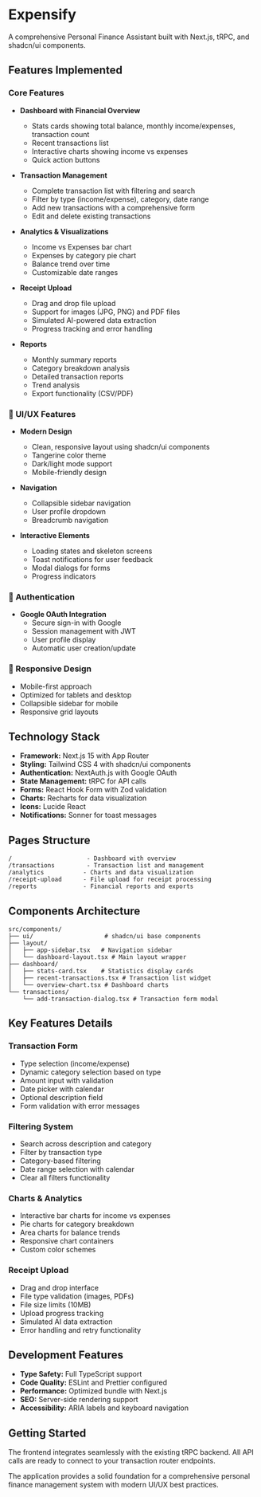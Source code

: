 # Expensify

A comprehensive Personal Finance Assistant built with Next.js, tRPC, and shadcn/ui components.

## Features Implemented

### Core Features

- **Dashboard with Financial Overview**
  - Stats cards showing total balance, monthly income/expenses, transaction count
  - Recent transactions list
  - Interactive charts showing income vs expenses
  - Quick action buttons

- **Transaction Management**
  - Complete transaction list with filtering and search
  - Filter by type (income/expense), category, date range
  - Add new transactions with a comprehensive form
  - Edit and delete existing transactions

- **Analytics & Visualizations**
  - Income vs Expenses bar chart
  - Expenses by category pie chart
  - Balance trend over time
  - Customizable date ranges

- **Receipt Upload**
  - Drag and drop file upload
  - Support for images (JPG, PNG) and PDF files
  - Simulated AI-powered data extraction
  - Progress tracking and error handling

- **Reports**
  - Monthly summary reports
  - Category breakdown analysis
  - Detailed transaction reports
  - Trend analysis
  - Export functionality (CSV/PDF)

### 🎨 UI/UX Features

- **Modern Design**
  - Clean, responsive layout using shadcn/ui components
  - Tangerine color theme
  - Dark/light mode support
  - Mobile-friendly design

- **Navigation**
  - Collapsible sidebar navigation
  - User profile dropdown
  - Breadcrumb navigation

- **Interactive Elements**
  - Loading states and skeleton screens
  - Toast notifications for user feedback
  - Modal dialogs for forms
  - Progress indicators

### 🔐 Authentication

- **Google OAuth Integration**
  - Secure sign-in with Google
  - Session management with JWT
  - User profile display
  - Automatic user creation/update

### 📱 Responsive Design

- Mobile-first approach
- Optimized for tablets and desktop
- Collapsible sidebar for mobile
- Responsive grid layouts

## Technology Stack

- **Framework:** Next.js 15 with App Router
- **Styling:** Tailwind CSS 4 with shadcn/ui components
- **Authentication:** NextAuth.js with Google OAuth
- **State Management:** tRPC for API calls
- **Forms:** React Hook Form with Zod validation
- **Charts:** Recharts for data visualization
- **Icons:** Lucide React
- **Notifications:** Sonner for toast messages

## Pages Structure

```
/                     - Dashboard with overview
/transactions         - Transaction list and management
/analytics           - Charts and data visualization
/receipt-upload      - File upload for receipt processing
/reports             - Financial reports and exports
```

## Components Architecture

```
src/components/
├── ui/                    # shadcn/ui base components
├── layout/
│   ├── app-sidebar.tsx   # Navigation sidebar
│   └── dashboard-layout.tsx # Main layout wrapper
├── dashboard/
│   ├── stats-card.tsx    # Statistics display cards
│   ├── recent-transactions.tsx # Transaction list widget
│   └── overview-chart.tsx # Dashboard charts
└── transactions/
    └── add-transaction-dialog.tsx # Transaction form modal
```

## Key Features Details

### Transaction Form

- Type selection (income/expense)
- Dynamic category selection based on type
- Amount input with validation
- Date picker with calendar
- Optional description field
- Form validation with error messages

### Filtering System

- Search across description and category
- Filter by transaction type
- Category-based filtering
- Date range selection with calendar
- Clear all filters functionality

### Charts & Analytics

- Interactive bar charts for income vs expenses
- Pie charts for category breakdown
- Area charts for balance trends
- Responsive chart containers
- Custom color schemes

### Receipt Upload

- Drag and drop interface
- File type validation (images, PDFs)
- File size limits (10MB)
- Upload progress tracking
- Simulated AI data extraction
- Error handling and retry functionality

## Development Features

- **Type Safety:** Full TypeScript support
- **Code Quality:** ESLint and Prettier configured
- **Performance:** Optimized bundle with Next.js
- **SEO:** Server-side rendering support
- **Accessibility:** ARIA labels and keyboard navigation

## Getting Started

The frontend integrates seamlessly with the existing tRPC backend. All API calls are ready to connect to your transaction router endpoints.

The application provides a solid foundation for a comprehensive personal finance management system with modern UI/UX best practices.

